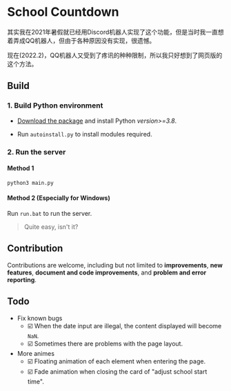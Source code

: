 # School Countdown
其实我在2021年暑假就已经用Discord机器人实现了这个功能，但是当时我一直想着弄成QQ机器人，但由于各种原因没有实现，很遗憾。

现在(2022.2)，QQ机器人又受到了疼讯的种种限制，所以我只好想到了网页版的这个方法。

## Build

### 1. Build Python environment
- [Download the package](https://www.python.org/downloads/windows/) and install Python *version>=3.8*.

- Run `autoinstall.py` to install modules required.

### 2. Run the server
#### Method 1
```shell
python3 main.py
```

#### Method 2 (Especially for Windows)
Run `run.bat` to run the server.


> Quite easy, isn't it?

## Contribution
Contributions are welcome, including but not limited to **improvements**, **new features**, **document and code improvements**, and **problem and error reporting**.

## Todo
- Fix known bugs
    - ☑️ When the date input are illegal, the content displayed will become `NaN`.
    - ☑️ Sometimes there are problems with the page layout.
- More animes
    - ☑️ Floating animation of each element when entering the page.
    - ☑️ Fade animation when closing the card of "adjust school start time".
